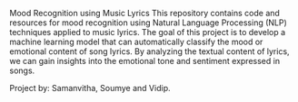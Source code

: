 Mood Recognition using Music Lyrics
This repository contains code and resources for mood recognition using Natural Language Processing (NLP) techniques applied to music lyrics. The goal of this project is to develop a machine learning model that can automatically classify the mood or emotional content of song lyrics. By analyzing the textual content of lyrics, we can gain insights into the emotional tone and sentiment expressed in songs.

Project by: Samanvitha, Soumye and Vidip.

